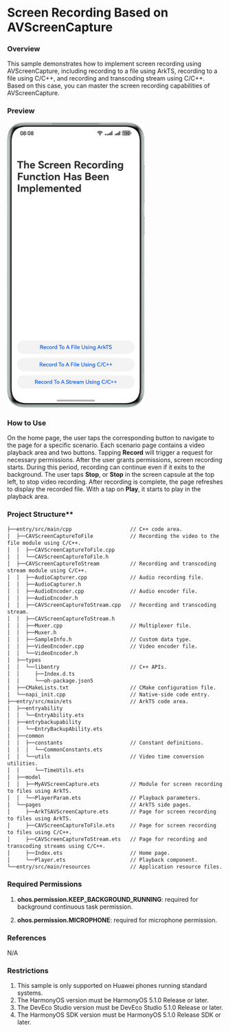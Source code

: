 # Screen Recording Based on AVScreenCapture

### Overview

This sample demonstrates how to implement screen recording using AVScreenCapture, including recording to a file using ArkTS, recording to a file using C/C++, and recording and transcoding stream using C/C++. Based on this case, you can master the screen recording capabilities of AVScreenCapture.

### Preview

<img src="screenshots/device/PreviewImage_EN.png" width="320">

### How to Use

On the home page, the user taps the corresponding button to navigate to the page for a specific scenario. Each scenario page contains a video playback area and two buttons. Tapping **Record** will trigger a request for necessary permissions. After the user grants permissions, screen recording starts. During this period, recording can continue even if it exits to the background. The user taps **Stop**, or **Stop** in the screen capsule at the top left, to stop video recording. After recording is complete, the page refreshes to display the recorded file. With a tap on **Play**, it starts to play in the playback area.

### Project Structure**

```
├──entry/src/main/cpp                   // C++ code area. 
│  ├──CAVScreenCaptureToFile            // Recording the video to the file module using C/C++. 
│  │  ├──CAVScreenCaptureToFile.cpp 
│  │  └──CAVScreenCaptureToFile.h       
│  ├──CAVScreenCaptureToStream          // Recording and transcoding stream module using C/C++. 
│  │  ├──AudioCapturer.cpp              // Audio recording file. 
│  │  ├──AudioCapturer.h 
│  │  ├──AudioEncoder.cpp               // Audio encoder file. 
│  │  ├──AudioEncoder.h 
│  │  ├──CAVScreenCaptureToStream.cpp   // Recording and transcoding stream. 
│  │  ├──CAVScreenCaptureToStream.h 
│  │  ├──Muxer.cpp                      // Multiplexer file. 
│  │  ├──Muxer.h 
│  │  ├──SampleInfo.h                   // Custom data type. 
│  │  ├──VideoEncoder.cpp               // Video encoder file. 
│  │  └──VideoEncoder.h     
│  ├──types 
│  │  └──libentry                       // C++ APIs. 
│  │     ├──Index.d.ts                 
│  │     └──oh-package.json5            
│  ├──CMakeLists.txt                    // CMake configuration file. 
│  └──napi_init.cpp                     // Native-side code entry. 
├──entry/src/main/ets                   // ArkTS code area. 
│  ├──entryability         
│  │  └──EntryAbility.ets                                 
│  ├──entrybackupability  
│  │  └──EntryBackupAbility.ets    
│  ├──common 
│  │  ├──constants                      // Constant definitions. 
│  │  │  └──CommonConstants.ets         
│  │  └──utils                          // Video time conversion utilities. 
│  │     └──TimeUtils.ets          
│  ├──model                 
│  │  ├──MyAVScreenCapture.ets          // Module for screen recording to files using ArkTS. 
│  │  └──PlayerParam.ets                // Playback parameters.
│  └──pages                             // ArkTS side pages. 
│     ├──ArkTSAVScreenCapture.ets       // Page for screen recording to files using ArkTS. 
│     ├──CAVScreenCaptureToFile.ets     // Page for screen recording to files using C/C++. 
│     ├──CAVScreenCaptureToStream.ets   // Page for recording and transcoding streams using C/C++. 
│     ├──Index.ets                      // Home page. 
│     └──Player.ets                     // Playback component. 
└──entry/src/main/resources             // Application resource files.
```

### Required Permissions

1. **ohos.permission.KEEP_BACKGROUND_RUNNING**: required for background continuous task permission.

2. **ohos.permission.MICROPHONE**: required for microphone permission.

### References

N/A

### Restrictions

1. This sample is only supported on Huawei phones running standard systems.
2. The HarmonyOS version must be HarmonyOS 5.1.0 Release or later.
3. The DevEco Studio version must be DevEco Studio 5.1.0 Release or later.
4. The HarmonyOS SDK version must be HarmonyOS 5.1.0 Release SDK or later.